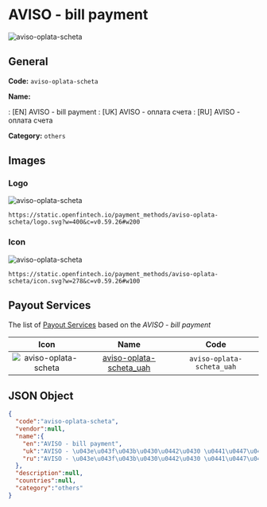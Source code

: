
# AVISO - bill payment 
![aviso-oplata-scheta](https://static.openfintech.io/payment_methods/aviso-oplata-scheta/logo.svg?w=400&c=v0.59.26#w200)  

## General 
**Code:** `aviso-oplata-scheta` 
 
**Name:** 
 
:	[EN] AVISO - bill payment 
:	[UK] AVISO - оплата счета 
:	[RU] AVISO - оплата счета 
 
**Category:** `others` 
 

## Images 

### Logo 
![aviso-oplata-scheta](https://static.openfintech.io/payment_methods/aviso-oplata-scheta/logo.svg?w=400&c=v0.59.26#w200)  

```
https://static.openfintech.io/payment_methods/aviso-oplata-scheta/logo.svg?w=400&c=v0.59.26#w200
```  

### Icon 
![aviso-oplata-scheta](https://static.openfintech.io/payment_methods/aviso-oplata-scheta/icon.svg?w=278&c=v0.59.26#w100)  

```
https://static.openfintech.io/payment_methods/aviso-oplata-scheta/icon.svg?w=278&c=v0.59.26#w100
```  

## Payout Services 
 
The list of [Payout Services](/payout-services/) based on the _AVISO - bill payment_ 

|Icon|Name|Code| 
|:---:|:---:|:---:| 
|![aviso-oplata-scheta](https://static.openfintech.io/payout_methods/aviso-oplata-scheta/icon.svg?w=278&c=v0.59.26#w40) |[aviso-oplata-scheta_uah](/payout-services/aviso-oplata-scheta_uah/)|`aviso-oplata-scheta_uah`| 
 

## JSON Object 

```json
{
  "code":"aviso-oplata-scheta",
  "vendor":null,
  "name":{
    "en":"AVISO - bill payment",
    "uk":"AVISO - \u043e\u043f\u043b\u0430\u0442\u0430 \u0441\u0447\u0435\u0442\u0430",
    "ru":"AVISO - \u043e\u043f\u043b\u0430\u0442\u0430 \u0441\u0447\u0435\u0442\u0430"
  },
  "description":null,
  "countries":null,
  "category":"others"
}
```  
